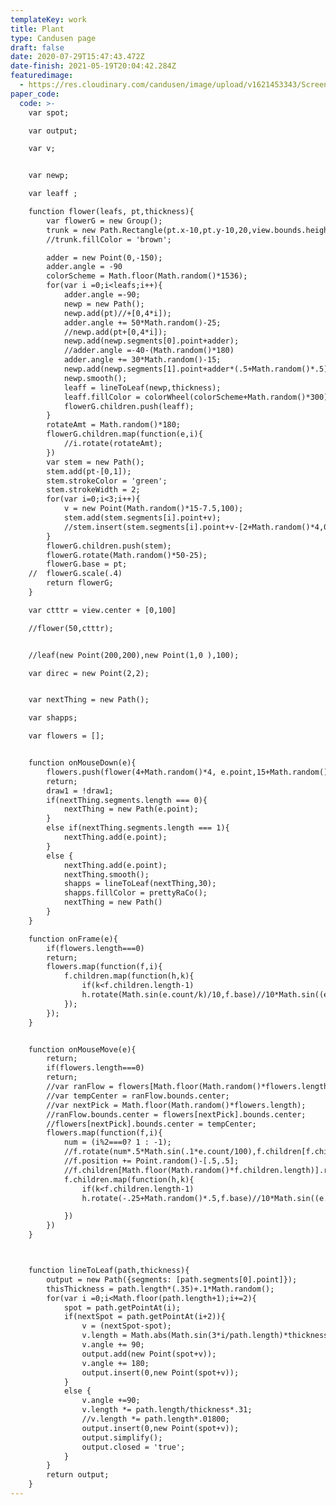 ```yaml
---
templateKey: work
title: Plant
type: Candusen page
draft: false
date: 2020-07-29T15:47:43.472Z
date-finish: 2021-05-19T20:04:42.284Z
featuredimage:
  - https://res.cloudinary.com/candusen/image/upload/v1621453343/Screen_Shot_2021-05-19_at_3.42.11_PM_vr60uc.png
paper_code:
  code: >-
    var spot;

    var output;

    var v;


    var newp;

    var leaff ;

    function flower(leafs, pt,thickness){
    	var flowerG = new Group();
    	trunk = new Path.Rectangle(pt.x-10,pt.y-10,20,view.bounds.height-pt.y);
    	//trunk.fillColor = 'brown';

    	adder = new Point(0,-150);
    	adder.angle = -90
    	colorScheme = Math.floor(Math.random()*1536);
    	for(var i =0;i<leafs;i++){
    		adder.angle =-90;
    		newp = new Path();
    		newp.add(pt)//+[0,4*i]);
    		adder.angle += 50*Math.random()-25;
    		//newp.add(pt+[0,4*i]);
    		newp.add(newp.segments[0].point+adder);
    		//adder.angle =-40-(Math.random()*180)
    		adder.angle += 30*Math.random()-15;
    		newp.add(newp.segments[1].point+adder*(.5+Math.random()*.5));
    		newp.smooth();
    		leaff = lineToLeaf(newp,thickness);
    		leaff.fillColor = colorWheel(colorScheme+Math.random()*300);//prettyRaCo();
    		flowerG.children.push(leaff);
    	}
    	rotateAmt = Math.random()*180;
    	flowerG.children.map(function(e,i){
    		//i.rotate(rotateAmt);
    	})
    	var stem = new Path();
    	stem.add(pt-[0,1]);
    	stem.strokeColor = 'green';
    	stem.strokeWidth = 2;
    	for(var i=0;i<3;i++){
    		v = new Point(Math.random()*15-7.5,100);
    		stem.add(stem.segments[i].point+v);
    		//stem.insert(stem.segments[i].point+v-[2+Math.random()*4,0]);
    	}
    	flowerG.children.push(stem);
    	flowerG.rotate(Math.random()*50-25);
    	flowerG.base = pt;
    //	flowerG.scale(.4)
    	return flowerG;
    }

    var ctttr = view.center + [0,100]

    //flower(50,ctttr);


    //leaf(new Point(200,200),new Point(1,0	),100);

    var direc = new Point(2,2);


    var nextThing = new Path();

    var shapps;

    var flowers = [];


    function onMouseDown(e){
    	flowers.push(flower(4+Math.random()*4, e.point,15+Math.random()*90));
    	return;
    	draw1 = !draw1;
    	if(nextThing.segments.length === 0){
    		nextThing = new Path(e.point);
    	}
    	else if(nextThing.segments.length === 1){
    		nextThing.add(e.point);
    	}
    	else {
    		nextThing.add(e.point);
    		nextThing.smooth();
    		shapps = lineToLeaf(nextThing,30);
    		shapps.fillColor = prettyRaCo();
    		nextThing = new Path()
    	}
    }

    function onFrame(e){
    	if(flowers.length===0)
    	return;
    	flowers.map(function(f,i){
    		f.children.map(function(h,k){
    			if(k<f.children.length-1)
    			h.rotate(Math.sin(e.count/k)/10,f.base)//10*Math.sin((e.count*i*k)),f.base);
    		});
    	});
    }


    function onMouseMove(e){
    	return;
    	if(flowers.length===0)
    	return;
    	//var ranFlow = flowers[Math.floor(Math.random()*flowers.length)];
    	//var tempCenter = ranFlow.bounds.center;
    	//var nextPick = Math.floor(Math.random()*flowers.length);
    	//ranFlow.bounds.center = flowers[nextPick].bounds.center;
    	//flowers[nextPick].bounds.center = tempCenter;
    	flowers.map(function(f,i){
    		num = (i%2===0? 1 : -1);
    		//f.rotate(num*.5*Math.sin(.1*e.count/100),f.children[f.children.length-1].getPointAt(e.count%f.children[f.children.length-1].length))
    		//f.position += Point.random()-[.5,.5];
    		//f.children[Math.floor(Math.random()*f.children.length)].rotate(Math.sin((e.count)/10),f.base);
    		f.children.map(function(h,k){
    			if(k<f.children.length-1)
    			h.rotate(-.25+Math.random()*.5,f.base)//10*Math.sin((e.count*i*k)),f.base);

    		})
    	})
    }



    function lineToLeaf(path,thickness){
    	output = new Path({segments: [path.segments[0].point]});
    	thisThickness = path.length*(.35)+.1*Math.random();
    	for(var i =0;i<Math.floor(path.length+1);i+=2){
    		spot = path.getPointAt(i);
    		if(nextSpot = path.getPointAt(i+2)){
    			v = (nextSpot-spot);
    			v.length = Math.abs(Math.sin(3*i/path.length)*thickness);
    			v.angle += 90;
    			output.add(new Point(spot+v));
    			v.angle += 180;
    			output.insert(0,new Point(spot+v));
    		}
    		else {
    			v.angle +=90;
    			v.length *= path.length/thickness*.31;
    			//v.length *= path.length*.01800;
    			output.insert(0,new Point(spot+v));
    			output.simplify();
    			output.closed = 'true';
    		}
    	}
    	return output;
    }
---
```

